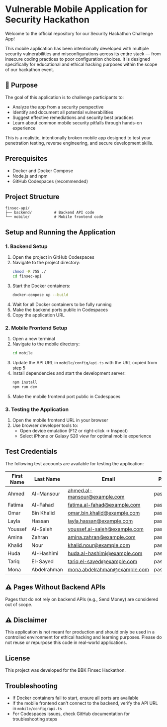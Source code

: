 # Vulnerable Mobile Application for Security Hackathon

Welcome to the official repository for our Security Hackathon Challenge App!

This mobile application has been intentionally developed with multiple security vulnerabilities and misconfigurations across its entire stack — from insecure coding practices to poor configuration choices. It is designed specifically for educational and ethical hacking purposes within the scope of our hackathon event.

## 🎯 Purpose

The goal of this application is to challenge participants to:

- Analyze the app from a security perspective
- Identify and document all potential vulnerabilities
- Suggest effective remediations and security best practices
- Learn about common mobile security pitfalls through hands-on experience

This is a realistic, intentionally broken mobile app designed to test your penetration testing, reverse engineering, and secure development skills.

## Prerequisites

- Docker and Docker Compose
- Node.js and npm
- GitHub Codespaces (recommended)

## Project Structure

```
finsec-api/
├── backend/          # Backend API code
└── mobile/           # Mobile frontend code
```

## Setup and Running the Application

### 1. Backend Setup

1. Open the project in GitHub Codespaces
2. Navigate to the project directory:
   ```bash
   chmod -R 755 ./
   cd finsec-api
   ```
3. Start the Docker containers:
   ```bash
   docker-compose up --build
   ```
4. Wait for all Docker containers to be fully running
5. Make the backend ports public in Codespaces
6. Copy the application URL

### 2. Mobile Frontend Setup

1. Open a new terminal
2. Navigate to the mobile directory:
   ```bash
   cd mobile
   ```
3. Update the API URL in `mobile/config/api.ts` with the URL copied from step 5
4. Install dependencies and start the development server:
   ```bash
   npm install
   npm run dev
   ```
5. Make the mobile frontend port public in Codespaces

### 3. Testing the Application

1. Open the mobile frontend URL in your browser
2. Use browser developer tools to:
   - Open device emulation (F12 or right-click -> Inspect)
   - Select iPhone or Galaxy S20 view for optimal mobile experience

## Test Credentials

The following test accounts are available for testing the application:

| First Name | Last Name   | Email                        | Password    |
| ---------- | ----------- | ---------------------------- | ----------- |
| Ahmed      | Al-Mansour  | ahmed.al-mansour@example.com | password123 |
| Fatima     | Al-Fahad    | fatima.al-fahad@example.com  | password123 |
| Omar       | Bin Khalid  | omar.bin.khalid@example.com  | password123 |
| Layla      | Hassan      | layla.hassan@example.com     | password123 |
| Youssef    | Al-Saleh    | youssef.al-saleh@example.com | password123 |
| Amina      | Zahran      | amina.zahran@example.com     | password123 |
| Khalid     | Nour        | khalid.nour@example.com      | password123 |
| Huda       | Al-Hashimi  | huda.al-hashimi@example.com  | password123 |
| Tariq      | El-Sayed    | tariq.el-sayed@example.com   | password123 |
| Mona       | Abdelrahman | mona.abdelrahman@example.com | password123 |

## ⚠️ Pages Without Backend APIs

Pages that do not rely on backend APIs (e.g., Send Money) are considered out of scope.

## ⚠️ Disclaimer

This application is not meant for production and should only be used in a controlled environment for ethical hacking and learning purposes.
Please do not reuse or repurpose this code in real-world applications.

## License

This project was developed for the BBK Finsec Hackathon.

## Troubleshooting

- If Docker containers fail to start, ensure all ports are available
- If the mobile frontend can't connect to the backend, verify the API URL in `mobile/config/api.ts`
- For Codespaces issues, check GitHub documentation for troubleshooting steps
